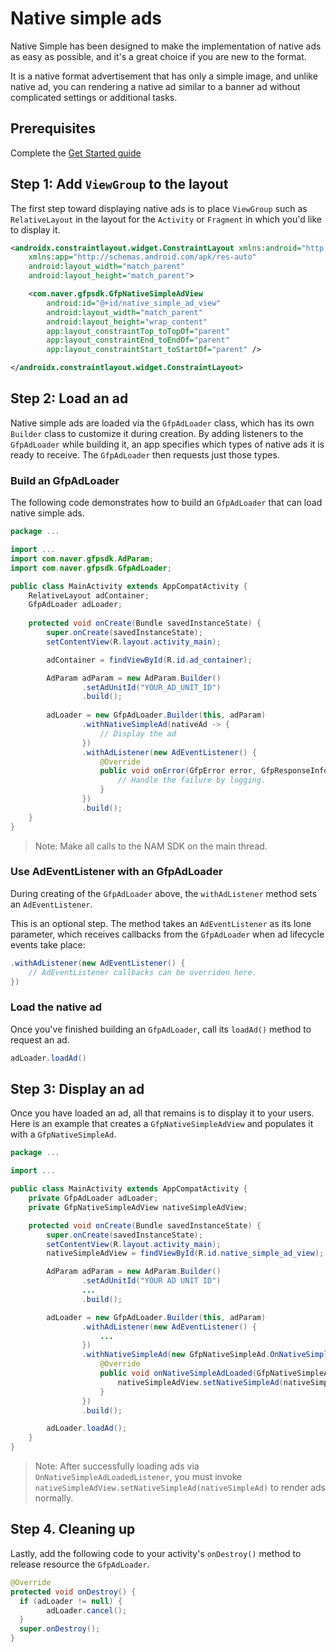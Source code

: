 # Native simple ads

Native Simple has been designed to make the implementation of native ads as easy as possible, and it's a great choice if you are new to the format.

It is a native format advertisement that has only a simple image, and unlike native ad, 
you can rendering a native ad similar to a banner ad without complicated settings or additional tasks.

## Prerequisites

Complete the [Get Started guide](../../README.md)

## Step 1: Add `ViewGroup` to the layout

The first step toward displaying native ads is to place `ViewGroup` such as `RelativeLayout`
in the layout for the `Activity` or `Fragment` in which you'd like to display it.

```xml
<androidx.constraintlayout.widget.ConstraintLayout xmlns:android="http://schemas.android.com/apk/res/android"
    xmlns:app="http://schemas.android.com/apk/res-auto"
    android:layout_width="match_parent"
    android:layout_height="match_parent">

    <com.naver.gfpsdk.GfpNativeSimpleAdView
        android:id="@+id/native_simple_ad_view"
        android:layout_width="match_parent"
        android:layout_height="wrap_content"
        app:layout_constraintTop_toTopOf="parent"
        app:layout_constraintEnd_toEndOf="parent"
        app:layout_constraintStart_toStartOf="parent" />

</androidx.constraintlayout.widget.ConstraintLayout>
```

## Step 2: Load an ad

Native simple ads are loaded via the `GfpAdLoader` class, which has its own `Builder` class to customize it during creation.
By adding listeners to the `GfpAdLoader` while building it, an app specifies which types of native ads it is ready to receive.
The `GfpAdLoader` then requests just those types.

### Build an GfpAdLoader

The following code demonstrates how to build an `GfpAdLoader` that can load native simple ads.

```java
package ...

import ...
import com.naver.gfpsdk.AdParam;
import com.naver.gfpsdk.GfpAdLoader;

public class MainActivity extends AppCompatActivity {
    RelativeLayout adContainer;
    GfpAdLoader adLoader;
    
    protected void onCreate(Bundle savedInstanceState) {
        super.onCreate(savedInstanceState);
        setContentView(R.layout.activity_main);

        adContainer = findViewById(R.id.ad_container);

        AdParam adParam = new AdParam.Builder()
                .setAdUnitId("YOUR_AD_UNIT_ID")
                .build();
        
        adLoader = new GfpAdLoader.Builder(this, adParam)
                .withNativeSimpleAd(nativeAd -> {
                    // Display the ad
                })
                .withAdListener(new AdEventListener() {
                    @Override 
                    public void onError(GfpError error, GfpResponseInfo responseInfo) {
                        // Handle the failure by logging.
                    }
                })
                .build();
    }
}
```
>Note: Make all calls to the NAM SDK on the main thread.

### Use AdEventListener with an GfpAdLoader

During creating of the `GfpAdLoader` above, the `withAdListener` method sets an `AdEventListener`.

This is an optional step. The method takes an `AdEventListener` as its lone parameter, which receives callbacks from the
`GfpAdLoader` when ad lifecycle events take place:

```java
.withAdListener(new AdEventListener() {
    // AdEventListener callbacks can be overriden here.
}) 
```

### Load the native ad 

Once you've finished building an `GfpAdLoader`, call its `loadAd()` method to request an ad.

```java
adLoader.loadAd() 
```

## Step 3: Display an ad

Once you have loaded an ad, all that remains is to display it to your users. Here is an example that creates a `GfpNativeSimpleAdView`
and populates it with a `GfpNativeSimpleAd`.

```java
package ...

import ...

public class MainActivity extends AppCompatActivity {
    private GfpAdLoader adLoader;
    private GfpNativeSimpleAdView nativeSimpleAdView;

    protected void onCreate(Bundle savedInstanceState) {
        super.onCreate(savedInstanceState);
        setContentView(R.layout.activity_main);
        nativeSimpleAdView = findViewById(R.id.native_simple_ad_view);

        AdParam adParam = new AdParam.Builder()
                .setAdUnitId("YOUR AD UNIT ID")
                ...
                .build();

        adLoader = new GfpAdLoader.Builder(this, adParam)
                .withAdListener(new AdEventListener() {
                    ...
                })
                .withNativeSimpleAd(new GfpNativeSimpleAd.OnNativeSimpleAdLoadedListener() {
                    @Override
                    public void onNativeSimpleAdLoaded(GfpNativeSimpleAd nativeSimpleAd) {
                        nativeSimpleAdView.setNativeSimpleAd(nativeSimpleAd);
                    }
                })
                .build();

        adLoader.loadAd();
    }
} 
```
>Note: After successfully loading ads via `OnNativeSimpleAdLoadedListener`, you must invoke `nativeSimpleAdView.setNativeSimpleAd(nativeSimpleAd)` to render ads normally. 

## Step 4. Cleaning up

Lastly, add the following code to your activity's `onDestroy()` method to release resource the `GfpAdLoader`.

```java
@Override
protected void onDestroy() {
  if (adLoader != null) {
        adLoader.cancel(); 
  }
  super.onDestroy();
}
```
